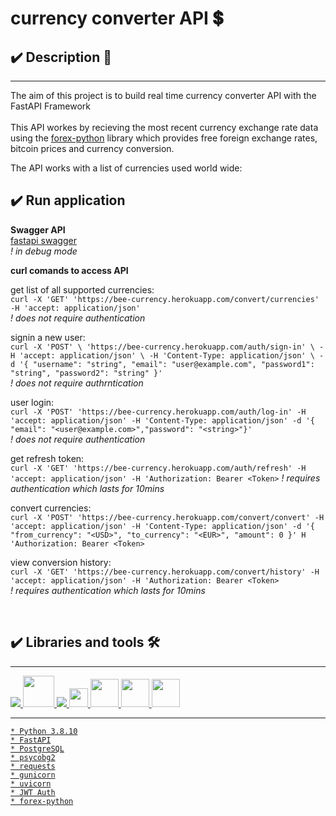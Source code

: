 # **currency converter API 💲**

## ✔️ **Description** 📑
___
The aim of this project is to build real time currency converter API with the FastAPI Framework
<br><br>
This API workes by recieving the most recent currency exchange rate data using the [forex-python](https://forex-python.readthedocs.io/en/latest/index.html) library which provides free foreign exchange rates, bitcoin prices and currency conversion.

The API works with a list of currencies used world wide:


## **✔️ Run application**

**Swagger API** <br>
[fastapi swagger](https://bee-currency.herokuapp.com/docs) <br>
*! in debug mode*

**curl comands to access API**

get list of all supported currencies: <br>
`curl -X 'GET' 'https://bee-currency.herokuapp.com/convert/currencies' -H 'accept: application/json'` <br>
*! does not require authentication*

signin a new user: <br>
`curl -X 'POST' \
  'https://bee-currency.herokuapp.com/auth/sign-in' \
  -H 'accept: application/json' \
  -H 'Content-Type: application/json' \
  -d '{
  "username": "string",
  "email": "user@example.com",
  "password1": "string",
  "password2": "string"
}'` <br>
*! does not require authrntication*

user login: <br>
    `curl -X 'POST' 'https://bee-currency.herokuapp.com/auth/log-in' -H 'accept: application/json' -H 'Content-Type: application/json' -d '{ "email": "<user@example.com>","password": "<string>"}'`<br>
*! does not require authentication*

get refresh token: <br>
`curl -X 'GET' 'https://bee-currency.herokuapp.com/auth/refresh' -H 'accept: application/json' -H 'Authorization: Bearer <Token>`
*! requires authentication which lasts for 10mins*

convert currencies: <br>
`curl -X 'POST' 'https://bee-currency.herokuapp.com/convert/convert' -H 'accept: application/json' -H 'Content-Type: application/json' -d '{ "from_currency": "<USD>", "to_currency": "<EUR>", "amount": 0 }' H 'Authorization: Bearer <Token>`

view conversion history: <br>
`curl -X 'GET' 'https://bee-currency.herokuapp.com/convert/history' -H 'accept: application/json' -H 'Authorization: Bearer <Token>` <br>
*! requires authentication which lasts for 10mins*

<br>

<!--  -->

## **✔️ Libraries and tools 🛠️**
___
<a href="https://www.python.org" target="_blank"> <img src="https://img.icons8.com/color/48/000000/python.png"/> </a>
<a href="https://git-scm.com/" target="_blank"> <img src="https://img.icons8.com/color/48/000000/git.png" height="50"> </a>
<a href="https://code.visualstudio.com/" target="_blank"> <img src="https://img.icons8.com/color/48/000000/visual-studio-code-2019.png"/>
<img height="30" src="https://geekflare.com/wp-content/uploads/2019/07/fast-api-logo.png">
<img height="45" src="https://encrypted-tbn0.gstatic.com/images?q=tbn:ANd9GcS24iIQUg5hYsYyFavhPKXQJuXstAUjWt6maNYu-wWE6240yxhxDulIejacyWqidzwT2w&usqp=CAU"/>
<img height="45" src="https://w7.pngwing.com/pngs/358/849/png-transparent-postgresql-database-logo-database-symbol-blue-text-logo-thumbnail.png"/>
<img height="45" src="https://raw.githubusercontent.com/tomchristie/uvicorn/master/docs/uvicorn.png"/>
<!--  -->

___
    * Python 3.8.10
    * FastAPI
    * PostgreSQL
    * psycobg2
    * requests
    * gunicorn
    * uvicorn
    * JWT Auth
    * forex-python

<!--  -->


